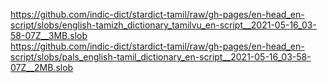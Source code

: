https://github.com/indic-dict/stardict-tamil/raw/gh-pages/en-head_en-script/slobs/english-tamizh_dictionary_tamilvu_en-script__2021-05-16_03-58-07Z__3MB.slob  
https://github.com/indic-dict/stardict-tamil/raw/gh-pages/en-head_en-script/slobs/pals_english-tamil_dictionary_en-script__2021-05-16_03-58-07Z__2MB.slob  
